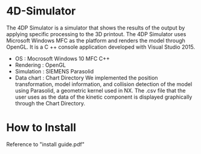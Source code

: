 # 4D-Simulator
The 4DP Simulator is a simulator that shows the results of the output by applying specific processing to the 3D printout.
The 4DP Simulator uses Microsoft Windows MFC as the platform and renders the model through OpenGL. It is a C ++ console application developed with Visual Studio 2015.
- OS : Mocrosoft Windows 10 MFC C++
- Rendering : OpenGL
- Simulation : SIEMENS Parasolid
- Data chart : Chart Directory
We implemented the position transformation, model information, and collision detection of the model using Parasolid, a geometric kernel used in NX.
The .csv file that the user uses as the data of the kinetic component is displayed graphically through the Chart Directory.

# How to Install
Reference to "install guide.pdf"
